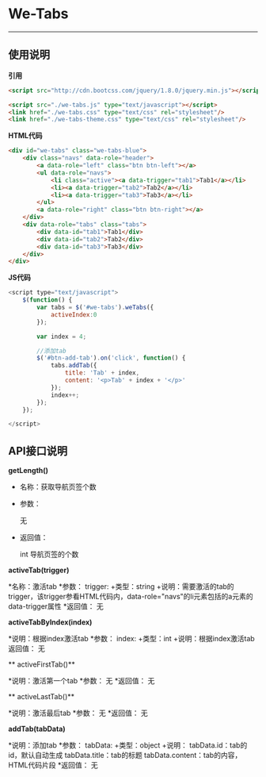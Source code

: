 # We-Tabs
--------------------------------

## 使用说明


**引用**

````` html
<script src="http://cdn.bootcss.com/jquery/1.8.0/jquery.min.js"></script>

<script src="./we-tabs.js" type="text/javascript"></script>
<link href="./we-tabs.css" type="text/css" rel="stylesheet"/>
<link href="./we-tabs-theme.css" type="text/css" rel="stylesheet"/>

`````


**HTML代码**

````` html
<div id="we-tabs" class="we-tabs-blue">
    <div class="navs" data-role="header">
        <a data-role="left" class="btn btn-left"></a>
        <ul data-role="navs">
            <li class="active"><a data-trigger="tab1">Tab1</a></li>
            <li><a data-trigger="tab2">Tab2</a></li>
            <li><a data-trigger="tab3">Tab3</a></li>
        </ul>
        <a data-role="right" class="btn btn-right"></a>
    </div>
    <div data-role="tabs" class="tabs">
        <div data-id="tab1">Tab1</div>
        <div data-id="tab2">Tab2</div>
        <div data-id="tab3">Tab3</div>
    </div>
</div>
`````

**JS代码**

````` js
<script type="text/javascript">
    $(function() {
        var tabs = $('#we-tabs').weTabs({
            activeIndex:0
        });

        var index = 4;

        //添加tab
        $('#btn-add-tab').on('click', function() {
            tabs.addTab({
                title: 'Tab' + index,
                content: '<p>Tab' + index + '</p>'
            });
            index++;
        });
    });

</script>

`````


## API接口说明

**getLength()**

* 名称：获取导航页签个数

* 参数：

    无

* 返回值：

    int 导航页签的个数


**activeTab(trigger)**

*名称：激活tab
*参数：
    trigger:
    +类型：string
    +说明：需要激活的tab的trigger，该trigger参看HTML代码内，data-role="navs"的li元素包括的a元素的data-trigger属性
*返回值：
    无

**activeTabByIndex(index)**

*说明：根据index激活tab
*参数：
    index:
    +类型：int
    +说明：根据index激活tab
返回值：
    无

** activeFirstTab()**

*说明：激活第一个tab
*参数：
    无
*返回值：
    无


** activeLastTab()**

*说明：激活最后tab
*参数：
    无
*返回值：
    无

**addTab(tabData)**

*说明：添加tab
*参数：
    tabData:
    +类型：object
    +说明：
        tabData.id：tab的id，默认自动生成
        tabData.title：tab的标题
        tabData.content：tab的内容，HTML代码片段
*返回值：
    无




